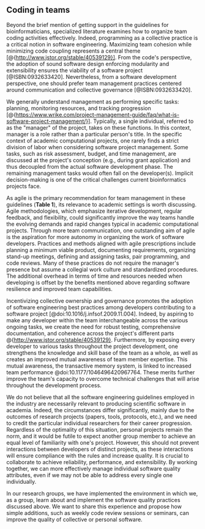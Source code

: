 ## Coding in teams #

Beyond the brief mention of getting support in the guidelines for bioinformaticians, specialized literature examines how to organize team coding activities effectively.
Indeed, programming as a collective practice is a critical notion in software engineering.
Maximizing team cohesion while minimizing code coupling represents a central theme  [@{http://www.jstor.org/stable/40539129}].
From the code's perspective, the adoption of sound software design enforcing modularity and extensibility ensures the viability of a software project [@ISBN:0932633420].
Nevertheless, from a software development perspective, one should prefer team management practices centered around communication and collective governance [@ISBN:0932633420].

We generally understand management as performing specific tasks: planning, monitoring resources, and tracking progression [@{https://www.wrike.com/project-management-guide/faq/what-is-software-project-management/}].
Typically, a single individual, referred to as the "manager" of the project, takes on these functions.
In this context, manager is a role rather than a particular person's title.
In the specific context of academic computational projects, one rarely finds a strict division of labor when considering software project management.
Some tasks, such as risk assessment, budget, and time management, are discussed at the project's conception (e.g., during grant application) and thus decoupled from the actual software development phase.
The remaining management tasks would often fall on the developer(s).
Implicit decision-making is one of the critical challenges current bioinformatics projects face.

As agile is the primary recommendation for team management in these guidelines (**Table 1**), its relevance to academic settings is worth discussing.
Agile methodologies, which emphasize iterative development, regular feedback, and flexibility, could significantly improve the way teams handle the evolving demands and rapid changes typical in academic computational projects.
Through more team communication, one outstanding aim of agile is the aspiration for more autonomy in organizing the work of software developers.
Practices and methods aligned with agile prescriptions include planning a minimum viable product, documenting requirements, organizing stand-up meetings, defining and assigning tasks, pair programming, and code reviews.
Many of these practices do not require the manager's presence but assume a collegial work culture and standardized procedures.
The additional overhead in terms of time and resources needed when developing is offset by the benefits mentioned above regarding software resilience and improved team capabilities.

Incentivizing collective ownership and governance promotes the adoption of software engineering best practices among developers contributing to a software project [@doi:10.1016/j.infsof.2009.11.004].
Indeed, by aspiring to make any developer within the team interchangeable across the various ongoing tasks, we create the need for robust testing, comprehensive documentation, and coherence across the project's different parts @{http://www.jstor.org/stable/40539129}.
Furthermore, by exposing every developer to various tasks throughout the project development, one strengthens the knowledge and skill base of the team as a whole, as well as creates an improved mutual awareness of team member expertise.
This mutual awareness, the transactive memory system, is linked to increased team performance @doi:10.1177/1046496420967764.
These merits further improve the team's capacity to overcome technical challenges that will arise throughout the development process.

<!-- [comment]: AM: I am not sure the previous paragraph conveys the right point. I agree that it is great to have multiple developers on one project, we know (and it is acknowledged above) that, in academia, projects are mostly a one-person's job. While the team effort conveyed so far was about getting together to improve each other, it is different from working together on a single project. You acknowledge that below, but I feel that the transition could be smoother. Not sure how to do it though. -->
<!-- VK: there is a lag between the institutions and practitioners -->

We do not believe that all the software engineering guidelines employed in the industry are necessarily relevant to producing scientific software in academia.
Indeed, the circumstances differ significantly, mainly due to the outcomes of research projects (papers, tools, protocols, etc.), and we need to credit the particular individual researchers for their career progression.
Regardless of the optimality of this situation, personal projects remain the norm, and it would be futile to expect another group member to achieve an equal level of familiarity with one's project.
However, this should not prevent interactions between developers of distinct projects, as these interactions will ensure compliance with the rules and increase quality.
It is crucial to collaborate to achieve reliability, performance, and extensibility.
By working together, we can more effectively manage individual software quality attributes, even if we may not be able to address every single one individually.

In our research groups, we have implemented the environment in which we, as a group, learn about and implement the software quality practices discussed above.
We want to share this experience and propose how simple additions, such as weekly code review sessions or seminars, can improve the quality of collective or personal software.
